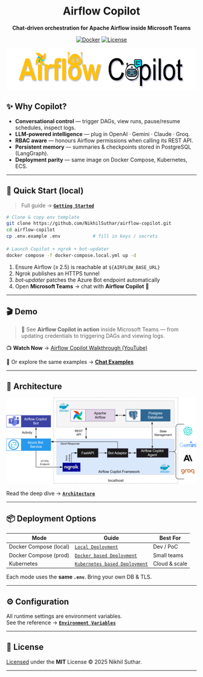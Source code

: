 <div align="center">

# Airflow Copilot  
**Chat‑driven orchestration for Apache Airflow inside Microsoft Teams**

[![Docker](https://img.shields.io/docker/pulls/thedatacarpenter/airflow-copilot)](https://hub.docker.com/r/thedatacarpenter/airflow-copilot)
[![License](https://img.shields.io/github/license/NikhilSuthar/airflow-copilot)](LICENSE)

</div>

<div align="center">
<img src="docs/assets/AirflowCopilotLogo.svg" height="110" alt="Airflow Copilot logo">
</div>

## ✨ Why Copilot?

- **Conversational control** — trigger DAGs, view runs, pause/resume schedules, inspect logs.
- **LLM‑powered intelligence** — plug in OpenAI · Gemini · Claude · Groq.
- **RBAC aware** — honours Airflow permissions when calling its REST API.
- **Persistent memory** — summaries & checkpoints stored in PostgreSQL (LangGraph).
- **Deployment parity** — same image on Docker Compose, Kubernetes, ECS.

---

## 🚀 Quick Start (local)

> Full guide → **[`Getting Started`](https://airflow-copilot.thedatacarpenter.com/quickstart/getting_started)**

```bash
# Clone & copy env template
git clone https://github.com/NikhilSuthar/airflow-copilot.git
cd airflow-copilot
cp .env.example .env            # fill in keys / secrets

# Launch Copilot + ngrok + bot‑updater
docker compose -f docker-compose.local.yml up -d
```

1. Ensure Airflow (≥ 2.5) is reachable at `${AIRFLOW_BASE_URL}`  
2. Ngrok publishes an HTTPS tunnel  
3. *bot‑updater* patches the Azure Bot endpoint automatically  
4. Open **Microsoft Teams** → chat with **Airflow Copilot** 🚀

---
## 🎬 Demo

> 🚀 See **Airflow Copilot in action** inside Microsoft Teams — from updating credentials to triggering DAGs and viewing logs.

📺 **Watch Now** → [Airflow Copilot Walkthrough (YouTube)](https://youtu.be/dKz1hLJnMUA)

🧾 Or explore the same examples → [**Chat Examples**](https://airflow-copilot.thedatacarpenter.com/examples/chat_examples)

---
## 🧠 Architecture

![Architecture](docs/assets/quick-start-arch.svg)

Read the deep dive → **[`Architecture`](https://airflow-copilot.thedatacarpenter.com/architecture/architecture)**

---

## 📦 Deployment Options

| Mode | Guide | Best For |
|------|-------|----------|
| Docker Compose (local) | [`Local Deployment`](https://airflow-copilot.thedatacarpenter.com/quickstart/getting_started) | Dev / PoC |
| Docker Compose (prod)  | [`Docker based Deployment`](https://airflow-copilot.thedatacarpenter.com/deployment/deployment) | Small teams |
| Kubernetes             | [`Kubernetes based Deployment`](https://airflow-copilot.thedatacarpenter.com/deployment/deployment) | Cloud & scale |

Each mode uses the **same `.env`**. Bring your own DB & TLS.

---

## ⚙️ Configuration

All runtime settings are environment variables.  
See the reference → **[`Environment Variables`](https://airflow-copilot.thedatacarpenter.com/configuration/environment_variables)**


---

## 📄 License

[Licensed](./LICENSE) under the **MIT** License © 2025 Nikhil Suthar.

---